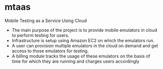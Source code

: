 # mtaas
Mobile Testing as a Service Using Cloud
- The main purpose of the project is to provide mobile emulators in cloud to perform testing for users.
- Infrastructure is setup using Amazon EC2 on which the emulators run. 
- A user can provision multiple emulators in the cloud on demand and get access to those emulators for testing.
- A billing module tracks the usage of these emulators on the basis of time for which they are running and charges users accordingly
